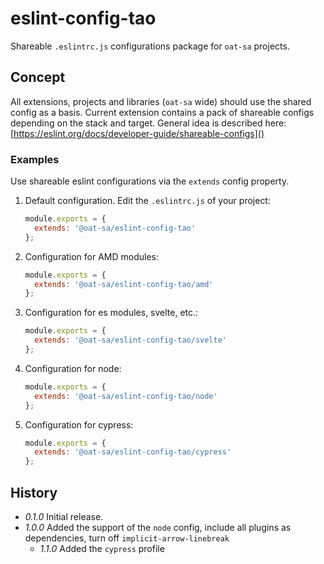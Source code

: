 # eslint-config-tao

Shareable `.eslintrc.js` configurations package for `oat-sa` projects.

## Concept

All extensions, projects and libraries (`oat-sa` wide) should use the shared config as a basis.
Current extension contains a pack of shareable configs depending on the stack and target.
General idea is described here: [https://eslint.org/docs/developer-guide/shareable-configs]()

### Examples

Use shareable eslint configurations via the `extends` config property.

1. Default configuration. Edit the `.eslintrc.js` of your project:

   ```javascript
   module.exports = {
     extends: '@oat-sa/eslint-config-tao'
   };
   ```

2. Configuration for AMD modules:

   ```javascript
   module.exports = {
     extends: '@oat-sa/eslint-config-tao/amd'
   };
   ```

3. Configuration for es modules, svelte, etc.:

   ```javascript
   module.exports = {
     extends: '@oat-sa/eslint-config-tao/svelte'
   };
   ```

4. Configuration for node:
   ```javascript
   module.exports = {
     extends: '@oat-sa/eslint-config-tao/node'
   };
   ```

4. Configuration for cypress:
   ```javascript
   module.exports = {
     extends: '@oat-sa/eslint-config-tao/cypress'
   };
   ```

## History

- _0.1.0_ Initial release.
- _1.0.0_ Added the support of the `node` config, include all plugins as dependencies, turn off `implicit-arrow-linebreak`
  - _1.1.0_ Added the `cypress` profile 
